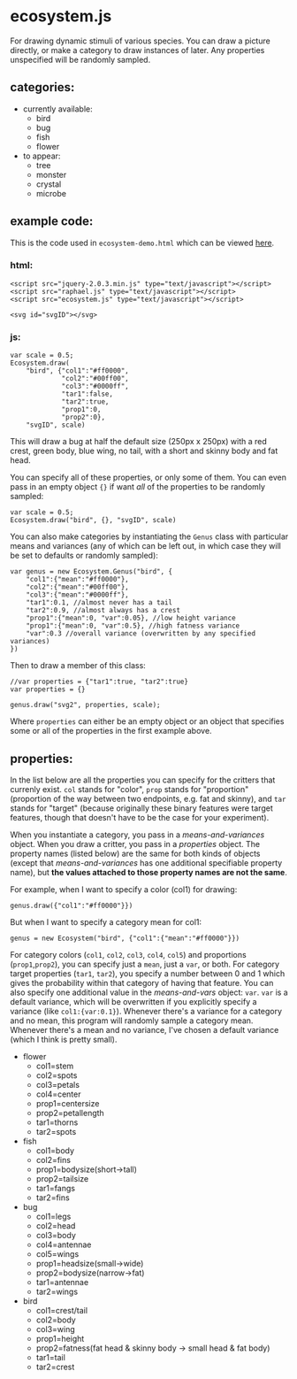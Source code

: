 # ecosystem.js

For drawing dynamic stimuli of various species. You can draw a picture directly, or make a category to draw instances of later. Any properties unspecified will be randomly sampled.

## categories:

* currently available:
	* bird
	* bug
	* fish
	* flower
* to appear:
	* tree
	* monster
	* crystal
	* microbe

## example code:

This is the code used in `ecosystem-demo.html` which can be viewed [here](www.stanford.edu/~erindb/stimuli/ecosystem-demo.html).

### html:

	<script src="jquery-2.0.3.min.js" type="text/javascript"></script>
	<script src="raphael.js" type="text/javascript"></script>
	<script src="ecosystem.js" type="text/javascript"></script>

	<svg id="svgID"></svg>

### js:

	var scale = 0.5;
	Ecosystem.draw(
		"bird", {"col1":"#ff0000",
				 "col2":"#00ff00",
				 "col3":"#0000ff",
				 "tar1":false,
				 "tar2":true,
				 "prop1":0,
				 "prop2":0},
		"svgID", scale)

This will draw a bug at half the default size (250px x 250px) with a red crest, green body, blue wing, no tail, with a short and skinny body and fat head.

You can specify all of these properties, or only some of them. You can even pass in an empty object `{}` if want *all* of the properties to be randomly sampled:

	var scale = 0.5;
	Ecosystem.draw("bird", {}, "svgID", scale)

You can also make categories by instantiating the `Genus` class with particular means and variances (any of which can be left out, in which case they will be set to defaults or randomly sampled):

	var genus = new Ecosystem.Genus("bird", {
		"col1":{"mean":"#ff0000"},
		"col2":{"mean":"#00ff00"},
		"col3":{"mean":"#0000ff"},
		"tar1":0.1, //almost never has a tail
		"tar2":0.9, //almost always has a crest
		"prop1":{"mean":0, "var":0.05}, //low height variance
		"prop1":{"mean":0, "var":0.5}, //high fatness variance
		"var":0.3 //overall variance (overwritten by any specified variances)
	})

Then to draw a member of this class:

	//var properties = {"tar1":true, "tar2":true}
	var properties = {}

	genus.draw("svg2", properties, scale);

Where `properties` can either be an empty object or an object that specifies some or all of the properties in the first example above.

## properties:

In the list below are all the properties you can specify for the critters that currenly exist. `col` stands for "color", `prop` stands for "proportion" (proportion of the way between two endpoints, e.g. fat and skinny), and `tar` stands for "target" (because originally these binary features were target features, though that doesn't have to be the case for your experiment).

When you instantiate a category, you pass in a *means-and-variances* object. When you draw a critter, you pass in a *properties* object. The property names (listed below) are the same for both kinds of objects (except that *means-and-variances* has one additional specifiable property name), but **the values attached to those property names are not the same**.

For example, when I want to specify a color (col1) for drawing:

	genus.draw({"col1":"#ff0000"}})

But when I want to specify a category mean for col1:

	genus = new Ecosystem("bird", {"col1":{"mean":"#ff0000"}})

For category colors (`col1`, `col2`, `col3`, `col4`, `col5`) and proportions (`prop1`,`prop2`), you can specify just a `mean`, just a `var`, or both. For category target properties (`tar1`, `tar2`), you specify a number between 0 and 1 which gives the probability within that category of having that feature. You can also specify one additional value in the *means-and-vars* object: `var`. `var` is a default variance, which will be overwritten if you explicitly specify a variance (like `col1:{var:0.1}`). Whenever there's a variance for a category and no mean, this program will randomly sample a category mean. Whenever there's a mean and no variance, I've chosen a default variance (which I think is pretty small).

* flower
	* col1=stem
	* col2=spots
	* col3=petals
	* col4=center
	* prop1=centersize
	* prop2=petallength
	* tar1=thorns
	* tar2=spots
* fish
	* col1=body
	* col2=fins
	* prop1=bodysize(short->tall)
	* prop2=tailsize
	* tar1=fangs
	* tar2=fins
* bug
	* col1=legs
	* col2=head
	* col3=body
	* col4=antennae
	* col5=wings
	* prop1=headsize(small->wide)
	* prop2=bodysize(narrow->fat)
	* tar1=antennae
	* tar2=wings
* bird
	* col1=crest/tail
	* col2=body
	* col3=wing
	* prop1=height
	* prop2=fatness(fat head & skinny body -> small head & fat body)
	* tar1=tail
	* tar2=crest